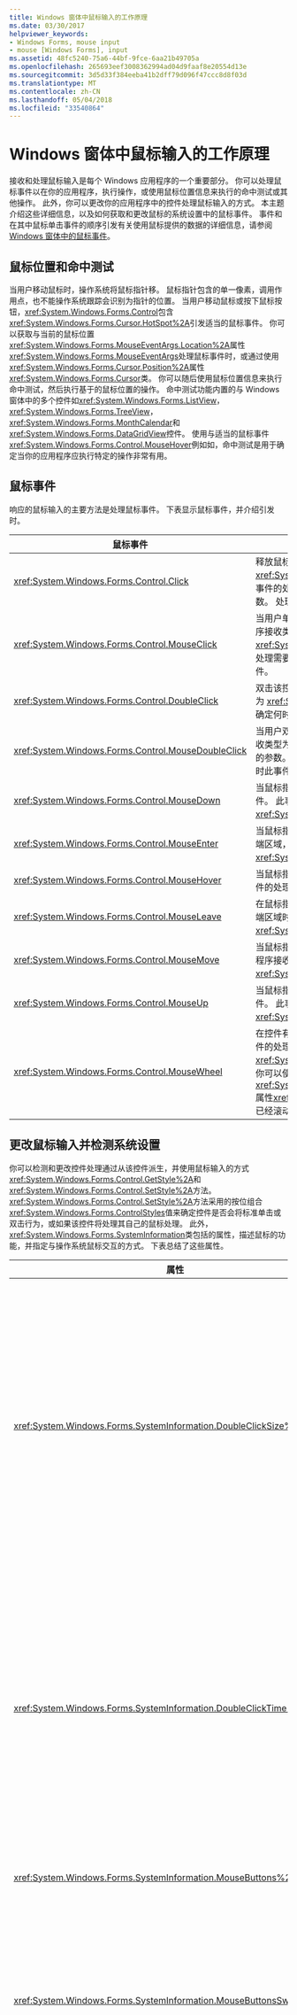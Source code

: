 ```yaml
---
title: Windows 窗体中鼠标输入的工作原理
ms.date: 03/30/2017
helpviewer_keywords:
- Windows Forms, mouse input
- mouse [Windows Forms], input
ms.assetid: 48fc5240-75a6-44bf-9fce-6aa21b49705a
ms.openlocfilehash: 265693eef3008362994ad04d9faaf8e20554d13e
ms.sourcegitcommit: 3d5d33f384eeba41b2dff79d096f47ccc8d8f03d
ms.translationtype: MT
ms.contentlocale: zh-CN
ms.lasthandoff: 05/04/2018
ms.locfileid: "33540864"
---
```

# <a name="how-mouse-input-works-in-windows-forms"></a>Windows 窗体中鼠标输入的工作原理
接收和处理鼠标输入是每个 Windows 应用程序的一个重要部分。 你可以处理鼠标事件以在你的应用程序，执行操作，或使用鼠标位置信息来执行的命中测试或其他操作。 此外，你可以更改你的应用程序中的控件处理鼠标输入的方式。 本主题介绍这些详细信息，以及如何获取和更改鼠标的系统设置中的鼠标事件。 事件和在其中鼠标单击事件的顺序引发有关使用鼠标提供的数据的详细信息，请参阅[Windows 窗体中的鼠标事件](../../../docs/framework/winforms/mouse-events-in-windows-forms.md)。  
  
## <a name="mouse-location-and-hit-testing"></a>鼠标位置和命中测试  
 当用户移动鼠标时，操作系统将鼠标指针移。 鼠标指针包含的单一像素，调用作用点，也不能操作系统跟踪会识别为指针的位置。 当用户移动鼠标或按下鼠标按钮，<xref:System.Windows.Forms.Control>包含<xref:System.Windows.Forms.Cursor.HotSpot%2A>引发适当的鼠标事件。 你可以获取与当前的鼠标位置<xref:System.Windows.Forms.MouseEventArgs.Location%2A>属性<xref:System.Windows.Forms.MouseEventArgs>处理鼠标事件时，或通过使用<xref:System.Windows.Forms.Cursor.Position%2A>属性<xref:System.Windows.Forms.Cursor>类。 你可以随后使用鼠标位置信息来执行命中测试，然后执行基于的鼠标位置的操作。 命中测试功能内置的与 Windows 窗体中的多个控件如<xref:System.Windows.Forms.ListView>， <xref:System.Windows.Forms.TreeView>，<xref:System.Windows.Forms.MonthCalendar>和<xref:System.Windows.Forms.DataGridView>控件。 使用与适当的鼠标事件<xref:System.Windows.Forms.Control.MouseHover>例如如，命中测试是用于确定当你的应用程序应执行特定的操作非常有用。  
  
## <a name="mouse-events"></a>鼠标事件  
 响应的鼠标输入的主要方法是处理鼠标事件。 下表显示鼠标事件，并介绍引发时。  
  
|鼠标事件|描述|  
|-----------------|-----------------|  
|<xref:System.Windows.Forms.Control.Click>|释放鼠标按钮时，通常之前时发生此事件<xref:System.Windows.Forms.Control.MouseUp>事件。 此事件的处理程序接收类型为 <xref:System.EventArgs> 的参数。 处理此事件时你只需以确定何时发生单击。|  
|<xref:System.Windows.Forms.Control.MouseClick>|当用户单击控件使用鼠标，将发生此事件。 此事件的处理程序接收类型为 <xref:System.Windows.Forms.MouseEventArgs> 的参数。 处理需要进行一次单击发生时获取鼠标有关的信息时此事件。|  
|<xref:System.Windows.Forms.Control.DoubleClick>|双击该控件时，将发生此事件。 此事件的处理程序接收类型为 <xref:System.EventArgs> 的参数。 处理此事件时你只需以确定何时发生一次双击。|  
|<xref:System.Windows.Forms.Control.MouseDoubleClick>|当用户双击鼠标控件，将发生此事件。 此事件的处理程序接收类型为 <xref:System.Windows.Forms.MouseEventArgs> 的参数。 处理需要进行一次双击发生时获取鼠标有关的信息时此事件。|  
|<xref:System.Windows.Forms.Control.MouseDown>|当鼠标指针位于控件和用户按下鼠标按钮时，将发生此事件。 此事件的处理程序接收类型为 <xref:System.Windows.Forms.MouseEventArgs> 的参数。|  
|<xref:System.Windows.Forms.Control.MouseEnter>|当鼠标指针进入控件，具体取决于控件的类型的边框或客户端区域，则会发生此事件。 此事件的处理程序接收类型为 <xref:System.EventArgs> 的参数。|  
|<xref:System.Windows.Forms.Control.MouseHover>|当鼠标指针停止，并停留在该控件时，将发生此事件。 此事件的处理程序接收类型为 <xref:System.EventArgs> 的参数。|  
|<xref:System.Windows.Forms.Control.MouseLeave>|在鼠标指针离开控件，具体取决于控件的类型的边框或客户端区域时发生此事件。 此事件的处理程序接收类型为 <xref:System.EventArgs> 的参数。|  
|<xref:System.Windows.Forms.Control.MouseMove>|当鼠标指针移动到控件上时，将发生此事件。 此事件的处理程序接收类型为 <xref:System.Windows.Forms.MouseEventArgs> 的参数。|  
|<xref:System.Windows.Forms.Control.MouseUp>|当鼠标指针位于控件和用户释放鼠标按钮时，将发生此事件。 此事件的处理程序接收类型为 <xref:System.Windows.Forms.MouseEventArgs> 的参数。|  
|<xref:System.Windows.Forms.Control.MouseWheel>|在控件有焦点，用户旋转鼠标滚轮时，将发生此事件。 此事件的处理程序接收类型为 <xref:System.Windows.Forms.MouseEventArgs> 的参数。 你可以使用<xref:System.Windows.Forms.MouseEventArgs.Delta%2A>属性<xref:System.Windows.Forms.MouseEventArgs>来确定已经滚动鼠标的距离。|  
  
## <a name="changing-mouse-input-and-detecting-system-settings"></a>更改鼠标输入并检测系统设置  
 你可以检测和更改控件处理通过从该控件派生，并使用鼠标输入的方式<xref:System.Windows.Forms.Control.GetStyle%2A>和<xref:System.Windows.Forms.Control.SetStyle%2A>方法。 <xref:System.Windows.Forms.Control.SetStyle%2A>方法采用的按位组合<xref:System.Windows.Forms.ControlStyles>值来确定控件是否会将标准单击或双击行为，或如果该控件将处理其自己的鼠标处理。 此外，<xref:System.Windows.Forms.SystemInformation>类包括的属性，描述鼠标的功能，并指定与操作系统鼠标交互的方式。 下表总结了这些属性。  
  
|属性|描述|  
|--------------|-----------------|  
|<xref:System.Windows.Forms.SystemInformation.DoubleClickSize%2A>|获取维度，以像素为单位，在其中用户必须单击两次，操作系统才两个区域的单击一次双击。|  
|<xref:System.Windows.Forms.SystemInformation.DoubleClickTime%2A>|获取最大的第一次单击与操作系统将鼠标操作视为双击第二次单击之间可以经过的毫秒数。|  
|<xref:System.Windows.Forms.SystemInformation.MouseButtons%2A>|获取鼠标上的按钮数。|  
|<xref:System.Windows.Forms.SystemInformation.MouseButtonsSwapped%2A>|获取一个值，该值指示是否已交换鼠标左右按钮的功能。|  
|<xref:System.Windows.Forms.SystemInformation.MouseHoverSize%2A>|获取特定矩形的尺寸（以像素为单位），鼠标指针必须在该矩形范围内停留达到鼠标悬停时间后，才会生成鼠标悬停消息。|  
|<xref:System.Windows.Forms.SystemInformation.MouseHoverTime%2A>|获取一个以毫秒为单位的时间，鼠标指针必须在悬停矩形中停留该时间后，才会生成鼠标悬停消息。|  
|<xref:System.Windows.Forms.SystemInformation.MousePresent%2A>|获取一个值，该值指示鼠标是否已安装。|  
|<xref:System.Windows.Forms.SystemInformation.MouseSpeed%2A>|获取一个值，该值指示当前鼠标的速度，从 1 到 20。|  
|<xref:System.Windows.Forms.SystemInformation.MouseWheelPresent%2A>|获取一个值，该值指示是否安装了带有鼠标轮的鼠标。|  
|<xref:System.Windows.Forms.SystemInformation.MouseWheelScrollDelta%2A>|获取单次鼠标轮旋转增量的增量值的量。|  
|<xref:System.Windows.Forms.SystemInformation.MouseWheelScrollLines%2A>|获取滚动鼠标轮时所滚动过的行数。|  
  
## <a name="see-also"></a>请参阅  
 [Windows 窗体应用程序中的鼠标输入](../../../docs/framework/winforms/mouse-input-in-a-windows-forms-application.md)  
 [Windows 窗体中的鼠标捕获](../../../docs/framework/winforms/mouse-capture-in-windows-forms.md)  
 [Windows 窗体中的鼠标指针](../../../docs/framework/winforms/mouse-pointers-in-windows-forms.md)
